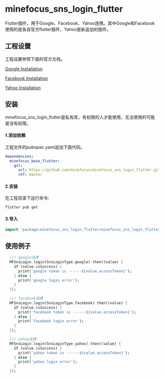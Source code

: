 

# minefocus_sns_login_flutter

Flutter插件，用于Google、Facebook、Yahoo连携。其中Google和Facebook使用的是各自官方flutter插件，Yahoo是新追加的插件。

## 工程设置

工程设置参照下面的官方文档。

[Google Installation](https://pub.flutter-io.cn/packages/google_sign_in)

[Facebook Installation](https://pub.flutter-io.cn/packages/flutter_facebook_login)

[Yahoo Installation](https://developer.yahoo.co.jp/yconnect/v2/client_app/)

## 安装

minefocus_sns_login_flutter是私有库，有权限的人才能使用，无法使用的可能是没有权限。

#### 1.添加依赖

工程文件的pubspec.yaml追加下面代码。

```yaml
dependencies:
  minefocus_base_flutter:
    git:
      url: https://github.com/minefocus/minefocus_sns_login_flutter.git
      ref: master
```

#### 2.安装

在工程目录下运行命令:

```shell
flutter pub get
```

####  3.导入

```Dart
import 'package:minefocus_sns_login_flutter/minefocus_sns_login_flutter.dart';
```



## 使用例子

```Dart
  /// google连携
  MFSnsLogin.login(SnsLoginType.google).then((value) {
    if (value.isSuccess) {
      print('google token is ------${value.accessToken}');
    } else {
      print('google login error');
    }
  });
  
  /// facebook连携
  MFSnsLogin.login(SnsLoginType.facebook).then((value) {
    if (value.isSuccess) {
      print('facebook token is ------${value.accessToken}');
    } else {
      print('facebook login error');
    }
  });

  /// yahoo连携
  MFSnsLogin.login(SnsLoginType.yahoo).then((value) {
    if (value.isSuccess) {
      print('yahoo token is ------${value.accessToken}');
    } else {
      print('yahoo login error');
    }
  });
```





